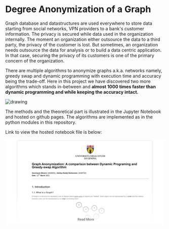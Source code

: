 # Degree Anonymization of a Graph

Graph database and datastructures are used everywhere to store data starting from social networks, VPN providers to a bank's customer information. 
The privacy is secured while data used in the organization internally. The moment an organization either outsource the data to a third party, the privacy of the customer is lost. 
But sometimes, an organization needs  outsource the data for analysis or to build a data centric application. In that case, securing the privacy of its customers is one 
of the primary concern of the organization. 

There are multiple algorithms to anonymize graphs a.k.a. networks namely, greedy swap and dynamic programming with execution time and accuracy being the trade-off. 
Here in this project we have discovered two more algorithms which stands in-between and <strong>almost 1000 times faster than dynamic programming and while keeping the accuracy intact.</strong>


<img src="/Assets/dp_time_chart.svg" alt="drawing" width="500"/>

The methods and the theoretical part is illustrated in the Jupyter Notebook and hosted on github pages. The algorithms are implemented as in the python modules in this repository.

Link to view the hosted notebook file is below:

<a href="https://sanchayan721.github.io/graphAnonymization/" title="Link to index">![Load Index](Assets/Screenshot.png "Click to Read More")</a>

